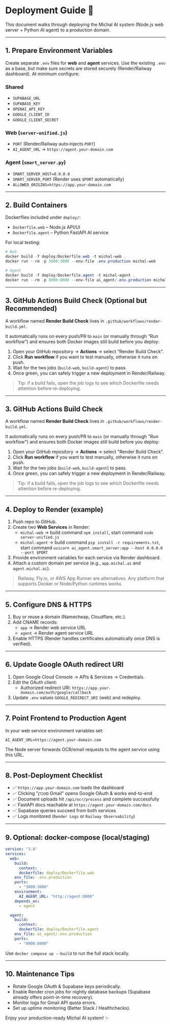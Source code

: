 # Deployment Guide 🚀

This document walks through deploying the Michal AI system (Node.js web server + Python AI agent) to a production domain.

---

## 1. Prepare Environment Variables

Create separate `.env` files for **web** and **agent** services. Use the existing `.env` as a base, but make sure secrets are stored securely (Render/Railway dashboard). At minimum configure:

### Shared
- `SUPABASE_URL`
- `SUPABASE_KEY`
- `OPENAI_API_KEY`
- `GOOGLE_CLIENT_ID`
- `GOOGLE_CLIENT_SECRET`

### Web (`server-unified.js`)
- `PORT` (Render/Railway auto‑injects `PORT`)
- `AI_AGENT_URL` → `https://agent.your-domain.com`

### Agent (`smart_server.py`)
- `SMART_SERVER_HOST=0.0.0.0`
- `SMART_SERVER_PORT` (Render uses `$PORT` automatically)
- `ALLOWED_ORIGINS=https://app.your-domain.com`

---

## 2. Build Containers

Dockerfiles included under `deploy/`:

- `Dockerfile.web` – Node.js API/UI
- `Dockerfile.agent` – Python FastAPI AI service

For local testing:

```powershell
# Web
docker build -f deploy/Dockerfile.web -t michal-web .
docker run --rm -p 3000:3000 --env-file .env.production michal-web

# Agent
docker build -f deploy/Dockerfile.agent -t michal-agent .
docker run --rm -p 8000:8000 --env-file ai_agent/.env.production michal-agent
```

---

## 3. GitHub Actions Build Check (Optional but Recommended)

A workflow named **Render Build Check** lives in `.github/workflows/render-build.yml`.

It automatically runs on every push/PR to `main` (or manually through “Run workflow”) and ensures both Docker images still build before you deploy:

1. Open your GitHub repository → **Actions** → select “Render Build Check”.
2. Click **Run workflow** if you want to test manually, otherwise it runs on push.
3. Wait for the two jobs (`build-web`, `build-agent`) to pass.
4. Once green, you can safely trigger a new deployment in Render/Railway.

> Tip: if a build fails, open the job logs to see which Dockerfile needs attention before re-deploying.

---

## 3. GitHub Actions Build Check

A workflow named **Render Build Check** lives in `.github/workflows/render-build.yml`.

It automatically runs on every push/PR to `main` (or manually through "Run workflow") and ensures both Docker images still build before you deploy:

1. Open your GitHub repository → **Actions** → select "Render Build Check".
2. Click **Run workflow** if you want to test manually, otherwise it runs on push.
3. Wait for the two jobs (`build-web`, `build-agent`) to pass.
4. Once green, you can safely trigger a new deployment in Render/Railway.

> Tip: if a build fails, open the job logs to see which Dockerfile needs attention before re-deploying.

---

## 4. Deploy to Render (example)

1. Push repo to GitHub.
2. Create two **Web Services** in Render:
   - `michal-web` → build command `npm install`, start command `node server-unified.js`
   - `michal-agent` → build command `pip install -r requirements.txt`, start command `uvicorn ai_agent.smart_server:app --host 0.0.0.0 --port $PORT`
3. Provide environment variables for each service via Render dashboard.
4. Attach a custom domain per service (e.g., `app.michal.ai` and `agent.michal.ai`).

> Railway, Fly.io, or AWS App Runner are alternatives. Any platform that supports Docker or Node/Python runtimes works.

---

## 5. Configure DNS & HTTPS

1. Buy or reuse a domain (Namecheap, Cloudflare, etc.).
2. Add CNAME records:
   - `app` → Render web service URL
   - `agent` → Render agent service URL
3. Enable HTTPS (Render handles certificates automatically once DNS is verified).

---

## 6. Update Google OAuth redirect URI

1. Open Google Cloud Console → APIs & Services → Credentials.
2. Edit the OAuth client:
   - Authorized redirect URI: `https://app.your-domain.com/auth/google/callback`
3. Update `.env` values `GOOGLE_REDIRECT_URI` (web) and redeploy.

---

## 7. Point Frontend to Production Agent

In your web service environment variables set:

```
AI_AGENT_URL=https://agent.your-domain.com
```

The Node server forwards OCR/email requests to the agent service using this URL.

---

## 8. Post‑Deployment Checklist

- ✅ `https://app.your-domain.com` loads the dashboard
- ✅ Clicking "סנכרן Gmail" opens Google OAuth & works end-to-end
- ✅ Document uploads hit `/api/ocr/process` and complete successfully
- ✅ FastAPI docs reachable at `https://agent.your-domain.com/docs`
- ✅ Supabase queries succeed from both services
- ✅ Logs monitored (`Render Logs` or `Railway Observability`)

---

## 9. Optional: docker-compose (local/staging)

```yaml
version: "3.8"
services:
  web:
    build:
      context: .
      dockerfile: deploy/Dockerfile.web
    env_file: .env.production
    ports:
      - "3000:3000"
    environment:
      AI_AGENT_URL: "http://agent:8000"
    depends_on:
      - agent

  agent:
    build:
      context: .
      dockerfile: deploy/Dockerfile.agent
    env_file: ai_agent/.env.production
    ports:
      - "8000:8000"
```

Use `docker compose up --build` to run the full stack locally.

---

## 10. Maintenance Tips

- Rotate Google OAuth & Supabase keys periodically.
- Enable Render cron jobs for nightly database backups (Supabase already offers point-in-time recovery).
- Monitor logs for Gmail API quota errors.
- Set up uptime monitoring (Better Stack / Healthchecks).

Enjoy your production-ready Michal AI system! ✨
